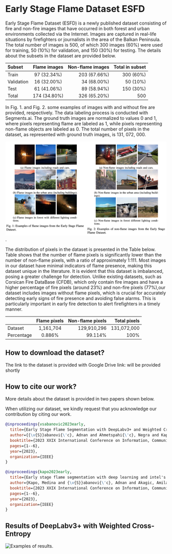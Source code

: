 # Early Stage Flame Dataset ESFD

Early Stage Flame Dataset (ESFD) is a newly published dataset consisting of fire and non-fire images that have occurred in both forest and urban environments collected via the Internet. Images are captured in real-life situations by firefighters or journalists in the area of the Balkan Peninsula. The total number of images is 500, of which 300 images (60%) were used for training, 50 (10%) for validation, and 150 (30%) for testing. The details about the subsets in the dataset are provided below. 

| Subset       | Flame images | Non-flame images | Total in subset |
| :----------- | :----------: | ---------------: | --------------: |
| Train        |  97 (32.34%) |     203 (67.66%) |       300 (60%) |
| Validation   |  16 (32.00%) |      34 (68.00%) |        50 (10%) |
| Test         |  61 (41.06%) |      89 (58.94%) |       150 (30%) |
| Total        | 174 (34.80%) |     326 (65.20%) |             500 |

In Fig. 1. and Fig. 2. some examples of images with and without fire are provided, respectively. The data labeling process is conducted with Segments.ai. The ground truth images are normalized to values 0 and 1, where pixels representing flame are labeled as 1, while pixels representing non-flame objects are labeled as 0. The total number of pixels in the dataset, as represented with ground truth images, is 131, 072, 000.

![Examples of images in the dataset](/imgs/ESFD.png "Examples of different categories of images.").

The distribution of pixels in the dataset is presented in the Table below. Table shows that the number of flame pixels is significantly lower than the number of non-flame pixels, with a ratio of approximately 1:111. Most images in our dataset have minimal indicators of flame presence, making this dataset unique in the literature. It is evident that this dataset is imbalanced, posing a greater challenge for detection. Unlike existing datasets, such as Corsican Fire DataBase (CFDB), which only contain fire images and have a higher percentage of fire pixels (around 23%) and non-fire pixels (77%),our dataset includes images without flame pixels, which is crucial for accurately detecting early signs of fire presence and avoiding false alarms. This is particularly important in early fire detection to alert firefighters in a timely manner.

|              | Flame pixels | Non-flame pixels | Total pixels |
| :----------- | :----------: | ---------------: | -----------: |
| Dataset      |    1,161,704 |      129,910,296 |  131,072,000 |
| Percentage   |       0.886% |          99.114% |         100% |

## How to download the dataset?

The link to the dataset is provided with Google Drive link: will be provided shortly

## How to cite our work?

More details about the dataset is provided in two papers shown below. 

When utilizing our dataset, we kindly request that you acknowledge our contribution by citing our work.

```bibtex
@inproceedings{vsabanovic2023early,
  title={Early Stage Flame Segmentation with DeepLabv3+ and Weighted Cross-Entropy},
  author={{\v{S}}abanovi{\'c}, Adnan and Ahmetspahi{\'c}, Negra and Kapo, Medina and Buza, Emir and Akagic, Amila},
  booktitle={2023 XXIX International Conference on Information, Communication and Automation Technologies (ICAT)},
  pages={1--6},
  year={2023},
  organization={IEEE}
}
```

```bibtex
@inproceedings{kapo2023early,
  title={Early stage flame segmentation with deep learning and intel's openvino toolkit},
  author={Kapo, Medina and {\v{S}}abanovi{\'c}, Adnan and Akagic, Amila and Buza, Emir},
  booktitle={2023 XXIX International Conference on Information, Communication and Automation Technologies (ICAT)},
  pages={1--6},
  year={2023},
  organization={IEEE}
}
```

## Results of DeepLabv3+ with Weighted Cross-Entropy

![Examples of results](/imgs/ESFD_results.png "Examples of results Early Stage Flame Segmentation with DeepLabv3+
and Weighted Cross-Entropy.").
